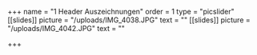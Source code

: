 +++
name = "1 Header Auszeichnungen"
order = 1
type = "picslider"
[[slides]]
picture = "/uploads/IMG_4038.JPG"
text = ""
[[slides]]
picture = "/uploads/IMG_4042.JPG"
text = ""

+++

